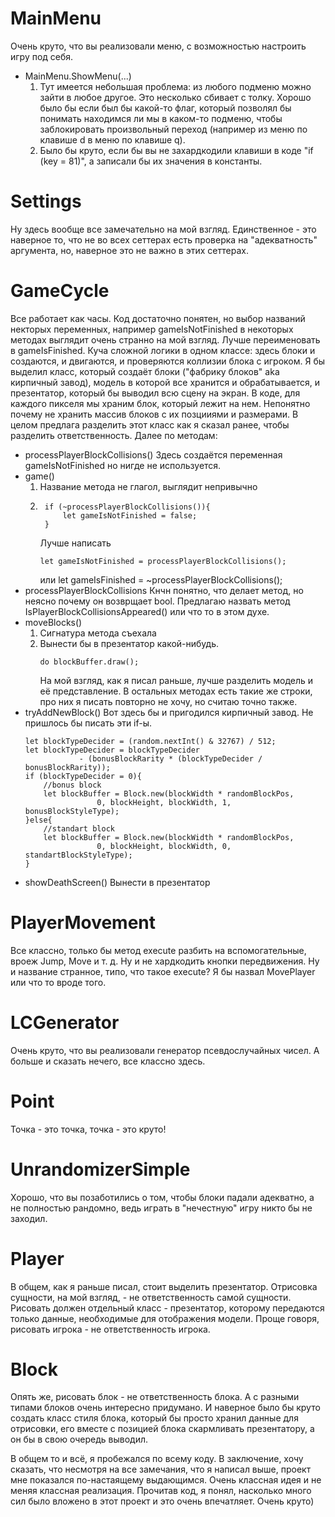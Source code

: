 # MainMenu
Очень круто, что вы реализовали меню, с возможностью настроить игру под себя.
- MainMenu.ShowMenu(...)
    1) Тут имеется небольшая проблема: из любого подменю можно зайти в любое другое. Это несколько сбивает с толку. Хорошо было бы если был бы какой-то флаг, который позволял бы понимать находимся ли мы в каком-то подменю, чтобы заблокировать произвольный переход (например из меню по клавише d в меню по клавише q).
    2) Было бы круто, если бы вы не захардкодили клавиши в коде "if (key = 81)", а записали бы их значения в константы.

# Settings
Ну здесь вообще все замечательно на мой взгляд. Единственное - это наверное то, что не во всех сеттерах есть проверка на "адекватность" аргумента, но, наверное это не важно в этих сеттерах.

# GameCycle
Все работает как часы. Код достаточно понятен, но выбор названий некторых переменных, например gameIsNotFinished в некоторых методах выглядит очень странно на мой взгляд. Лучше переименовать в gameIsFinished. Куча сложной логики в одном классе: здесь блоки и создаются, и двигаются, и проверяются коллизии блока с игроком. Я бы выделил класс, который создаёт блоки ("фабрику блоков" aka кирпичный завод), модель в которой все хранится и обрабатывается, и презентатор, который бы выводил всю сцену на экран.
В коде, для каждого пикселя мы храним блок, который лежит на нем. Непонятно почему не хранить массив блоков с их позцииями и размерами.
В целом  предлага разделить этот класс как я сказал ранее, чтобы разделить ответственность.
Далее по методам:
- processPlayerBlockCollisions()
    Здесь создаётся переменная gameIsNotFinished но нигде не используется.
- game()
    1) Название метода не глагол, выглядит непривычно
    2) ```
        if (~processPlayerBlockCollisions()){
            let gameIsNotFinished = false;
        }
        ```
        Лучше написать
        ```
        let gameIsNotFinished = processPlayerBlockCollisions();
        ```
        или
        let gameIsFinished = ~processPlayerBlockCollisions();
- processPlayerBlockCollisions
    Кнчн понятно, что делает метод, но неясно почему он возврщает bool. Предлагаю назвать метод IsPlayerBlockCollisionsAppeared() или что то в этом духе.
- moveBlocks()
    1) Сигнатура метода съехала
    2) Вынести бы в презентатор какой-нибудь.
        ```
        do blockBuffer.draw();
        ```
        На мой взгляд, как я писал раньше, лучше разделить модель и её представление. В остальных методах есть такие же строки, про них я писать повторно не хочу, но считаю точно также.
- tryAddNewBlock()
    Вот здесь бы и пригодился кирпичный завод. Не пришлось бы писать эти if-ы.
    ```
    let blockTypeDecider = (random.nextInt() & 32767) / 512;
    let blockTypeDecider = blockTypeDecider 
                - (bonusBlockRarity * (blockTypeDecider / bonusBlockRarity));
    if (blockTypeDecider = 0){
        //bonus block
        let blockBuffer = Block.new(blockWidth * randomBlockPos,
                    0, blockHeight, blockWidth, 1, bonusBlockStyleType);
    }else{
        //standart block
        let blockBuffer = Block.new(blockWidth * randomBlockPos,
                    0, blockHeight, blockWidth, 0, standartBlockStyleType);
    }
    ```
-  showDeathScreen()
    Вынести в презентатор
    
# PlayerMovement
Все классно, только бы метод execute разбить на вспомогательные, вроеж Jump, Move и т. д. Ну и не хардкодить кнопки передвижения. Ну и название странное, типо, что такое execute? Я бы назвал MovePlayer или что то вроде того.
    
# LCGenerator
Очень круто, что вы реализовали генератор псевдослучайных чисел. А больше и сказать нечего, все классно здесь.

# Point
Точка - это точка, точка - это круто!

# UnrandomizerSimple
Хорошо, что вы позаботились о том, чтобы блоки падали адекватно, а не полностью рандомно, ведь играть в "нечестную" игру никто бы не заходил. 

# Player
В общем, как я раньше писал, стоит выделить презентатор. Отрисовка сущности, на мой взгляд, - не ответственность самой сущности. Рисовать должен отдельный класс - презентатор, которому передаются только данные, необходимые для отображения модели. Проще говоря, рисовать игрока - не ответственность игрока.

# Block
Опять же, рисовать блок - не ответственность блока. А с разными типами блоков очень интересно придумано. И наверное было бы круто создать класс стиля блока, который бы просто хранил данные для отрисовки, его вместе с позицией блока скармливать презентатору, а он бы в свою очередь выводил.

В общем то и всё, я пробежался по всему коду. 
В заключение, хочу сказать, что несмотря на все замечания, что я написал выше, проект мне показался по-настаящему выдающимся. Очень классная идея и не меняя классная реализация. Прочитав код, я понял, насколько много сил было вложено в этот проект и это очень впечатляет. Очень круто)



